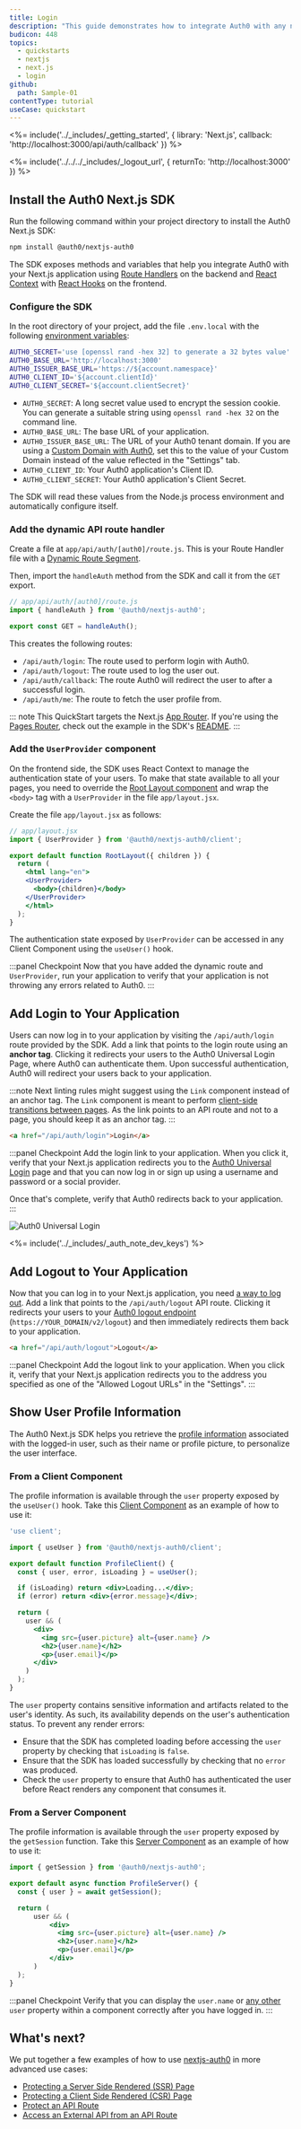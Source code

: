 ```yaml
---
title: Login
description: "This guide demonstrates how to integrate Auth0 with any new or existing Next.js application using the Auth0 Next.js SDK."
budicon: 448
topics:
  - quickstarts
  - nextjs
  - next.js
  - login
github:
  path: Sample-01
contentType: tutorial
useCase: quickstart
---
```

<!-- markdownlint-disable MD002 MD034 MD041 -->

<%= include('../_includes/_getting_started', { library: 'Next.js', callback: 'http://localhost:3000/api/auth/callback' }) %>

<%= include('../../../_includes/_logout_url', { returnTo: 'http://localhost:3000' }) %>

## Install the Auth0 Next.js SDK

Run the following command within your project directory to install the Auth0 Next.js SDK:

```sh
npm install @auth0/nextjs-auth0
```

The SDK exposes methods and variables that help you integrate Auth0 with your Next.js application using <a href="https://nextjs.org/docs/app/building-your-application/routing/route-handlers" target="_blank" rel="noreferrer">Route Handlers</a> on the backend and <a href="https://reactjs.org/docs/context.html" target="_blank" rel="noreferrer">React Context</a> with <a href="https://reactjs.org/docs/hooks-overview.html" target="_blank" rel="noreferrer">React Hooks</a> on the frontend.

### Configure the SDK

In the root directory of your project, add the file `.env.local` with the following <a href="https://nextjs.org/docs/basic-features/environment-variables" target="_blank" rel="noreferrer">environment variables</a>:

```sh
AUTH0_SECRET='use [openssl rand -hex 32] to generate a 32 bytes value'
AUTH0_BASE_URL='http://localhost:3000'
AUTH0_ISSUER_BASE_URL='https://${account.namespace}'
AUTH0_CLIENT_ID='${account.clientId}'
AUTH0_CLIENT_SECRET='${account.clientSecret}'
```

- `AUTH0_SECRET`: A long secret value used to encrypt the session cookie. You can generate a suitable string using `openssl rand -hex 32` on the command line.
- `AUTH0_BASE_URL`: The base URL of your application.
- `AUTH0_ISSUER_BASE_URL`: The URL of your Auth0 tenant domain. If you are using a <a href="https://auth0.com/docs/custom-domains" target="_blank" rel="noreferrer">Custom Domain with Auth0</a>, set this to the value of your Custom Domain instead of the value reflected in the "Settings" tab.
- `AUTH0_CLIENT_ID`: Your Auth0 application's Client ID.
- `AUTH0_CLIENT_SECRET`: Your Auth0 application's Client Secret.

The SDK will read these values from the Node.js process environment and automatically configure itself.

### Add the dynamic API route handler

Create a file at `app/api/auth/[auth0]/route.js`. This is your Route Handler file with a <a href="https://nextjs.org/docs/app/building-your-application/routing/route-handlers#dynamic-route-segments" target="_blank" rel="noreferrer">Dynamic Route Segment</a>.

Then, import the `handleAuth` method from the SDK and call it from the `GET` export.

```javascript
// app/api/auth/[auth0]/route.js
import { handleAuth } from '@auth0/nextjs-auth0';

export const GET = handleAuth();
```

This creates the following routes:

- `/api/auth/login`: The route used to perform login with Auth0.
- `/api/auth/logout`: The route used to log the user out.
- `/api/auth/callback`: The route Auth0 will redirect the user to after a successful login.
- `/api/auth/me`: The route to fetch the user profile from.

::: note
This QuickStart targets the Next.js <a href="https://nextjs.org/docs/app" target="_blank" rel="noreferrer">App Router</a>. If you're using the <a href="https://nextjs.org/docs/pages" target="_blank" rel="noreferrer">Pages Router</a>, check out the example in the SDK's <a href="https://github.com/auth0/nextjs-auth0#page-router" target="_blank" rel="noreferrer">README</a>.
:::

### Add the `UserProvider` component

On the frontend side, the SDK uses React Context to manage the authentication state of your users. To make that state available to all your pages, you need to override the <a href="https://nextjs.org/docs/app/building-your-application/routing/pages-and-layouts#root-layout-required" target="_blank" rel="noreferrer">Root Layout component</a> and wrap the `<body>` tag with a `UserProvider` in the file `app/layout.jsx`. 

Create the file `app/layout.jsx` as follows:

```jsx
// app/layout.jsx
import { UserProvider } from '@auth0/nextjs-auth0/client';

export default function RootLayout({ children }) {
  return (
    <html lang="en">
    <UserProvider>
      <body>{children}</body>
    </UserProvider>
    </html>
  );
}
```

The authentication state exposed by `UserProvider` can be accessed in any Client Component using the `useUser()` hook.

:::panel Checkpoint
Now that you have added the dynamic route and `UserProvider`, run your application to verify that your application is not throwing any errors related to Auth0.
:::

## Add Login to Your Application

Users can now log in to your application by visiting the `/api/auth/login` route provided by the SDK. Add a link that points to the login route using an **anchor tag**. Clicking it redirects your users to the Auth0 Universal Login Page, where Auth0 can authenticate them. Upon successful authentication, Auth0 will redirect your users back to your application.

:::note
Next linting rules might suggest using the `Link` component instead of an anchor tag. The `Link` component is meant to perform <a href="https://nextjs.org/docs/api-reference/next/link" target="_blank" rel="noreferrer">client-side transitions between pages</a>. As the link points to an API route and not to a page, you should keep it as an anchor tag.
:::

```html
<a href="/api/auth/login">Login</a>
```

:::panel Checkpoint
Add the login link to your application. When you click it, verify that your Next.js application redirects you to the <a href="https://auth0.com/universal-login" target="_blank" rel="noreferrer">Auth0 Universal Login</a> page and that you can now log in or sign up using a username and password or a social provider.

Once that's complete, verify that Auth0 redirects back to your application.
:::

![Auth0 Universal Login](/media/quickstarts/universal-login.png)

<%= include('../_includes/_auth_note_dev_keys') %>

## Add Logout to Your Application

Now that you can log in to your Next.js application, you need <a href="https://auth0.com/docs/logout/log-users-out-of-auth0" target="_blank" rel="noreferrer">a way to log out</a>. Add a link that points to the `/api/auth/logout` API route. Clicking it redirects your users to your <a href="https://auth0.com/docs/api/authentication?javascript#logout" target="_blank" rel="noreferrer">Auth0 logout endpoint</a> (`https://YOUR_DOMAIN/v2/logout`) and then immediately redirects them back to your application.

```html
<a href="/api/auth/logout">Logout</a>
```

:::panel Checkpoint
Add the logout link to your application. When you click it, verify that your Next.js application redirects you to the address you specified as one of the "Allowed Logout URLs" in the "Settings".
:::

## Show User Profile Information

The Auth0 Next.js SDK helps you retrieve the <a href="https://auth0.com/docs/users/user-profiles" target="_blank" rel="noreferrer">profile information</a> associated with the logged-in user, such as their name or profile picture, to personalize the user interface.

### From a Client Component

The profile information is available through the `user` property exposed by the `useUser()` hook. Take this <a href="https://nextjs.org/docs/getting-started/react-essentials#client-components" target="_blank" rel="noreferrer">Client Component</a> as an example of how to use it:

```jsx
'use client';

import { useUser } from '@auth0/nextjs-auth0/client';

export default function ProfileClient() {
  const { user, error, isLoading } = useUser();

  if (isLoading) return <div>Loading...</div>;
  if (error) return <div>{error.message}</div>;

  return (
    user && (
      <div>
        <img src={user.picture} alt={user.name} />
        <h2>{user.name}</h2>
        <p>{user.email}</p>
      </div>
    )
  );
}
```

The `user` property contains sensitive information and artifacts related to the user's identity. As such, its availability depends on the user's authentication status. To prevent any render errors:

- Ensure that the SDK has completed loading before accessing the `user` property by checking that `isLoading` is `false`.
- Ensure that the SDK has loaded successfully by checking that no `error` was produced.
- Check the `user` property to ensure that Auth0 has authenticated the user before React renders any component that consumes it.

### From a Server Component

The profile information is available through the `user` property exposed by the `getSession` function. Take this <a href="https://nextjs.org/docs/getting-started/react-essentials#server-components" target="_blank" rel="noreferrer">Server Component</a> as an example of how to use it:

```jsx
import { getSession } from '@auth0/nextjs-auth0';

export default async function ProfileServer() {
  const { user } = await getSession();

  return (
      user && (
          <div>
            <img src={user.picture} alt={user.name} />
            <h2>{user.name}</h2>
            <p>{user.email}</p>
          </div>
      )
  );
}
```

:::panel Checkpoint
Verify that you can display the `user.name` or <a href="https://auth0.com/docs/users/user-profile-structure#user-profile-attributes" target="_blank" rel="noreferrer">any other</a> `user` property within a component correctly after you have logged in.
:::                                              

## What's next?

We put together a few examples of how to use <a href="https://github.com/auth0/nextjs-auth0" target="_blank" rel="noreferrer">nextjs-auth0</a> in more advanced use cases:

- <a href="https://github.com/auth0/nextjs-auth0/blob/main/EXAMPLES.md#protecting-a-server-side-rendered-ssr-page" target="_blank" rel="noreferrer">Protecting a Server Side Rendered (SSR) Page</a>
- <a href="https://github.com/auth0/nextjs-auth0/blob/main/EXAMPLES.md#protecting-a-client-side-rendered-csr-page" target="_blank" rel="noreferrer">Protecting a Client Side Rendered (CSR) Page</a>
- <a href="https://github.com/auth0/nextjs-auth0/blob/main/EXAMPLES.md#protect-an-api-route" target="_blank" rel="noreferrer">Protect an API Route</a>
- <a href="https://github.com/auth0/nextjs-auth0/blob/main/EXAMPLES.md#access-an-external-api-from-an-api-route" target="_blank" rel="noreferrer">Access an External API from an API Route</a>
